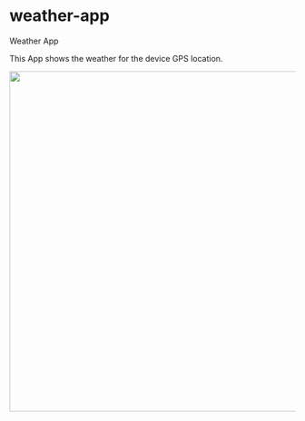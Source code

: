 # weather-app
Weather App

This App shows the weather for the device GPS location.

<img src="weather_app_demo.gif" align="left" height="600px">
